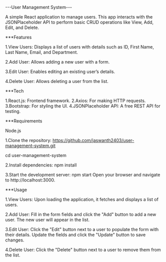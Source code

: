 ---User Management System---

A simple React application to manage users. This app interacts with the JSONPlaceholder API to perform basic CRUD operations like View, Add, Edit, and Delete.

***Features

1.View Users:
Displays a list of users with details such as ID, First Name, Last Name, Email, and Department.

2.Add User: 
Allows adding a new user with a form.

3.Edit User: 
Enables editing an existing user’s details.

4.Delete User:
Allows deleting a user from the list.

***Tech

1.React.js: Frontend framework.
2.Axios: For making HTTP requests.
3.Bootstrap: For styling the UI.
4.JSONPlaceholder API: A free REST API for testing.

***Requirements

Node.js 

1.Clone the repository:
https://github.com/jaswanth2403/user-management-system.git

cd user-management-system

2.Install dependencies:
npm install

3.Start the development server:
npm start
Open your browser and navigate to http://localhost:3000.

***Usage

1.View Users:
Upon loading the application, it fetches and displays a list of users.

2.Add User:
Fill in the form fields and click the "Add" button to add a new user.
The new user will appear in the list.

3.Edit User:
Click the "Edit" button next to a user to populate the form with their details.
Update the fields and click the "Update" button to save changes.

4.Delete User:
Click the "Delete" button next to a user to remove them from the list.
